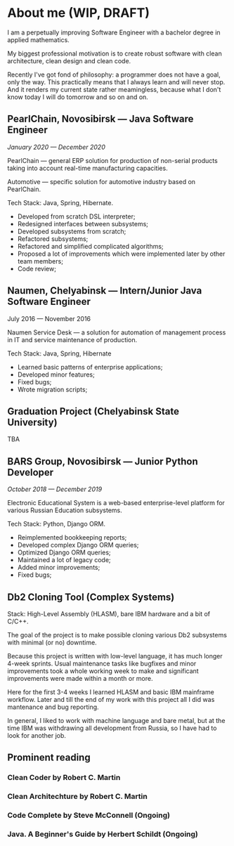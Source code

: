 # About me (WIP, DRAFT)

I am a perpetually improving Software Engineer with a bachelor degree in applied mathematics.

My biggest professional motivation is to create robust software with clean architecture, clean design and clean code.

Recently I've got fond of philosophy: a programmer does not have a goal, only the way.
This practically means that I always learn and will never stop.
And it renders my current state rather meamingless, because what I don't know today I will do tomorrow and so on and on.


## PearlChain, Novosibirsk — Java Software Engineer
*January 2020 — December 2020*

PearlChain — general ERP solution for production of non-serial products taking into account real-time manufacturing capacities.

Automotive — specific solution for automotive industry based on PearlChain.

Tech Stack: Java, Spring, Hibernate.

* Developed from scratch DSL interpreter;
* Redesigned interfaces between subsystems;
* Developed subsystems from scratch;
* Refactored subsystems;
* Refactored and simplified complicated algorithms;
* Proposed a lot of improvements which were implemented later by other team members;
* Code review;


## Naumen, Chelyabinsk — Intern/Junior Java Software Engineer
July 2016 — November 2016

Naumen Service Desk — a solution for automation of management process in IT and service maintenance of production.

Tech Stack: Java, Spring, Hibernate

* Learned basic patterns of enterprise applications;
* Developed minor features;
* Fixed bugs;
* Wrote migration scripts;

## Graduation Project (Chelyabinsk State University)
TBA

## BARS Group, Novosibirsk — Junior Python Developer
*October 2018 — December 2019*

Electronic Educational System is a web-based enterprise-level platform for various Russian Education subsystems.

Tech Stack: Python, Django ORM.

* Reimplemented bookkeeping reports;
* Developed complex Django ORM queries;
* Optimized Django ORM queries;
* Maintained a lot of legacy code;
* Added minor improvements;
* Fixed bugs;


## Db2 Cloning Tool (Complex Systems)
Stack: High-Level Assembly (HLASM), bare IBM hardware and a bit of C/C++.

The goal of the project is to make possible cloning various Db2 subsystems with minimal (or no) downtime.

Because this project is written with low-level language, it has much longer 4-week sprints.
Usual maintenance tasks like  bugfixes and minor improvements took a whole working week to make and significant improvements were made within a month or more.

Here for the first 3-4 weeks I learned HLASM and basic IBM mainframe workflow.
Later and till the end of my work with this project all I did was mantenance and bug reporting.

In general, I liked to work with machine language and bare metal,
but at the time IBM was withdrawing all development from Russia,
so I have had to look for another job.

## Prominent reading
### Clean Coder by Robert C. Martin
### Clean Architechture by Robert C. Martin
### Code Complete by Steve McConnell (Ongoing)
### Java. A Beginner's Guide by Herbert Schildt (Ongoing)
